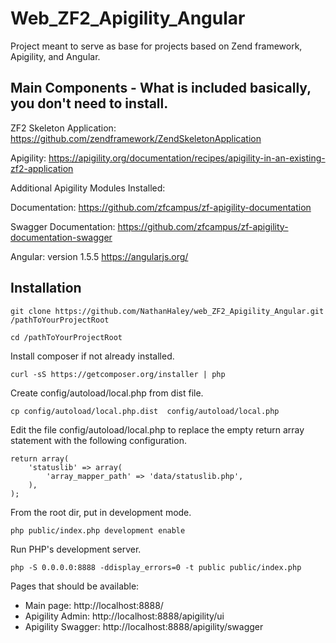 Web_ZF2_Apigility_Angular
==============================

Project meant to serve as base for projects based on Zend framework, Apigility, and Angular.

Main Components - What is included basically, you don't need to install.
------------
ZF2 Skeleton Application:
https://github.com/zendframework/ZendSkeletonApplication

Apigility:
https://apigility.org/documentation/recipes/apigility-in-an-existing-zf2-application

Additional Apigility Modules Installed:

Documentation:
https://github.com/zfcampus/zf-apigility-documentation

Swagger Documentation:
https://github.com/zfcampus/zf-apigility-documentation-swagger

Angular: version 1.5.5
https://angularjs.org/

Installation
------------

```
git clone https://github.com/NathanHaley/web_ZF2_Apigility_Angular.git /pathToYourProjectRoot

cd /pathToYourProjectRoot
```

Install composer if not already installed.
```
curl -sS https://getcomposer.org/installer | php
```

Create config/autoload/local.php from dist file.
```
cp config/autoload/local.php.dist  config/autoload/local.php
```

Edit the file config/autoload/local.php to replace the empty return array statement with the following configuration.
```
return array(
    'statuslib' => array(
        'array_mapper_path' => 'data/statuslib.php',
    ),
);
```

From the root dir, put in development mode.
```
php public/index.php development enable
```

Run PHP's development server.
```
php -S 0.0.0.0:8888 -ddisplay_errors=0 -t public public/index.php
```

Pages that should be available:
- Main page: http://localhost:8888/
- Apigility Admin: http://localhost:8888/apigility/ui
- Apigility Swagger: http://localhost:8888/apigility/swagger




